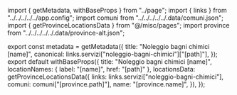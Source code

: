 import { getMetadata, withBaseProps } from "../page";
import { links } from "../../../../../app.config";
import comuni from "../../../../../.data/comuni.json";
import { getProvinceLocationsData } from "@/misc/pages";
import province from "../../../../../.data/province-alt.json";

export const metadata = getMetadata({
  title: "Noleggio bagni chimici [name]",
  canonical: links.servizi["noleggio-bagni-chimici"]["[path]"],
});
export default withBaseProps({
  title: "Noleggio bagni chimici [name]",
  locationNames: { label: "[name]", href: "[path]" },
  locationsData: getProvinceLocationsData({
      links: links.servizi["noleggio-bagni-chimici"],
      comuni: comuni["[province.path]"],
      name: "[province.name]",
  }),
});
